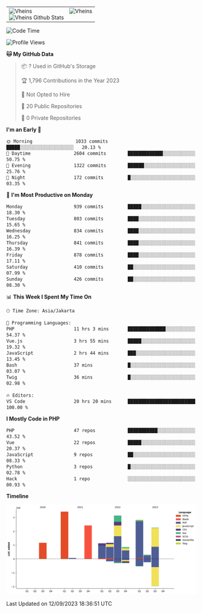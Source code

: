 <table>
  <tr>
    <td valign="top">
      <img src="https://github-readme-streak-stats.herokuapp.com/?user=Vheins&" alt="Vheins" /><br/>
      <img src="https://github-readme-stats.vercel.app/api?username=vheins&count_private=true&show_icons=true" alt="Vheins Github Stats">
    </td>
    <td valign="top">
      <img src="https://github-readme-stats.vercel.app/api/top-langs/?username=Vheins&count_private=true" alt="Vheins" /><br/>
    </td>
  </tr>
</table>

<!--START_SECTION:waka-->
![Code Time](http://img.shields.io/badge/Code%20Time-590%20hrs%2046%20mins-blue)

![Profile Views](http://img.shields.io/badge/Profile%20Views-0-blue)

**🐱 My GitHub Data** 

> 📦 ? Used in GitHub's Storage 
 > 
> 🏆 1,796 Contributions in the Year 2023
 > 
> 🚫 Not Opted to Hire
 > 
> 📜 20 Public Repositories 
 > 
> 🔑 0 Private Repositories 
 > 
**I'm an Early 🐤** 

```text
🌞 Morning                1033 commits        █████░░░░░░░░░░░░░░░░░░░░   20.13 % 
🌆 Daytime                2604 commits        █████████████░░░░░░░░░░░░   50.75 % 
🌃 Evening                1322 commits        ██████░░░░░░░░░░░░░░░░░░░   25.76 % 
🌙 Night                  172 commits         █░░░░░░░░░░░░░░░░░░░░░░░░   03.35 % 
```
📅 **I'm Most Productive on Monday** 

```text
Monday                   939 commits         █████░░░░░░░░░░░░░░░░░░░░   18.30 % 
Tuesday                  803 commits         ████░░░░░░░░░░░░░░░░░░░░░   15.65 % 
Wednesday                834 commits         ████░░░░░░░░░░░░░░░░░░░░░   16.25 % 
Thursday                 841 commits         ████░░░░░░░░░░░░░░░░░░░░░   16.39 % 
Friday                   878 commits         ████░░░░░░░░░░░░░░░░░░░░░   17.11 % 
Saturday                 410 commits         ██░░░░░░░░░░░░░░░░░░░░░░░   07.99 % 
Sunday                   426 commits         ██░░░░░░░░░░░░░░░░░░░░░░░   08.30 % 
```


📊 **This Week I Spent My Time On** 

```text
🕑︎ Time Zone: Asia/Jakarta

💬 Programming Languages: 
PHP                      11 hrs 3 mins       ██████████████░░░░░░░░░░░   54.37 % 
Vue.js                   3 hrs 55 mins       █████░░░░░░░░░░░░░░░░░░░░   19.32 % 
JavaScript               2 hrs 44 mins       ███░░░░░░░░░░░░░░░░░░░░░░   13.45 % 
Bash                     37 mins             █░░░░░░░░░░░░░░░░░░░░░░░░   03.07 % 
Twig                     36 mins             █░░░░░░░░░░░░░░░░░░░░░░░░   02.98 % 

🔥 Editors: 
VS Code                  20 hrs 20 mins      █████████████████████████   100.00 % 
```

**I Mostly Code in PHP** 

```text
PHP                      47 repos            ███████████░░░░░░░░░░░░░░   43.52 % 
Vue                      22 repos            █████░░░░░░░░░░░░░░░░░░░░   20.37 % 
JavaScript               9 repos             ██░░░░░░░░░░░░░░░░░░░░░░░   08.33 % 
Python                   3 repos             █░░░░░░░░░░░░░░░░░░░░░░░░   02.78 % 
Hack                     1 repo              ░░░░░░░░░░░░░░░░░░░░░░░░░   00.93 % 
```



**Timeline**

![Lines of Code chart](https://raw.githubusercontent.com/vheins/vheins/main/assets/bar_graph.png)


 Last Updated on 12/09/2023 18:36:51 UTC
<!--END_SECTION:waka-->
